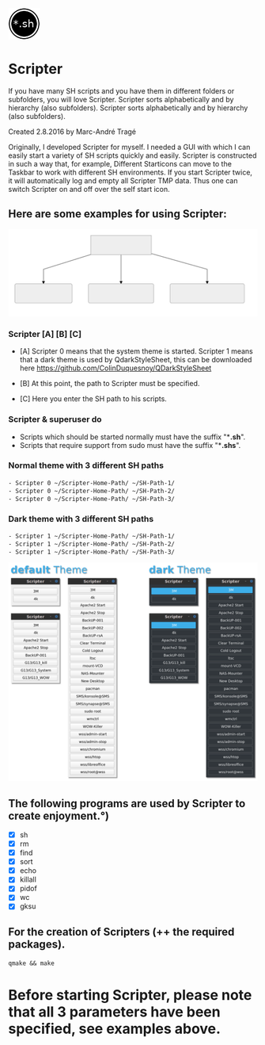 ![Scripter](https://github.com/MTrage/Scripter/blob/master/icon.png)
# Scripter

If you have many SH scripts and you have them in different folders or subfolders, you will love Scripter. Scripter sorts alphabetically and by hierarchy (also subfolders). Scripter sorts alphabetically and by hierarchy (also subfolders).

Created 2.8.2016 by Marc-André Tragé

Originally, I developed Scripter for myself. I needed a GUI with which I can easily start a variety of SH scripts quickly and easily. Scripter is constructed in such a way that, for example, Different Starticons can move to the Taskbar to work with different SH environments. If you start Scripter twice, it will automatically log and empty all Scripter TMP data. Thus one can switch Scripter on and off over the self start icon.

## Here are some examples for using Scripter:
![Values](https://github.com/MTrage/Scripter/blob/master/images/scripter.svg)
### Scripter [A] [B] [C]

+ [A]
Scripter 0 means that the system theme is started.
Scripter 1 means that a dark theme is used by QdarkStyleSheet, this can be downloaded here https://github.com/ColinDuquesnoy/QDarkStyleSheet

+ [B]
At this point, the path to Scripter must be specified.

+ [C]
Here you enter the SH path to his scripts.

### Scripter & superuser do
- Scripts which should be started normally must have the suffix "***.sh**".
- Scripts that require support from sudo must have the suffix "***.shs**".

### Normal theme with 3 different SH paths
    - Scripter 0 ~/Scripter-Home-Path/ ~/SH-Path-1/
    - Scripter 0 ~/Scripter-Home-Path/ ~/SH-Path-2/
    - Scripter 0 ~/Scripter-Home-Path/ ~/SH-Path-3/

### Dark theme with 3 different SH paths
    - Scripter 1 ~/Scripter-Home-Path/ ~/SH-Path-1/
    - Scripter 1 ~/Scripter-Home-Path/ ~/SH-Path-2/
    - Scripter 1 ~/Scripter-Home-Path/ ~/SH-Path-3/

![Theme](https://github.com/MTrage/Scripter/blob/master/images/theme.png)

## The following programs are used by Scripter to create enjoyment.°)
- [x] sh
- [x] rm
- [x] find
- [x] sort
- [x] echo
- [x] killall
- [x] pidof
- [x] wc
- [x] gksu
## For the creation of Scripters (++ the required packages).

    qmake && make

# Before starting Scripter, please note that all 3 parameters have been specified, see examples above.
